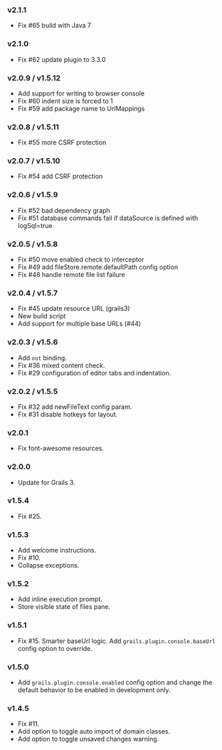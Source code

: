 ### v2.1.1
*   Fix #65 build with Java 7

### v2.1.0
*   Fix #62 update plugin to 3.3.0

### v2.0.9 / v1.5.12
*   Add support for writing to browser console
*   Fix #60 indent size is forced to 1
*   Fix #59 add package name to UrlMappings

### v2.0.8 / v1.5.11
*   Fix #55 more CSRF protection

### v2.0.7 / v1.5.10
*   Fix #54 add CSRF protection

### v2.0.6 / v1.5.9
*   Fix #52 bad dependency graph
*   Fix #51 database commands fail if dataSource is defined with logSql=true

### v2.0.5 / v1.5.8

*   Fix #50 move enabled check to interceptor
*   Fix #49 add fileStore.remote.defaultPath config option
*   Fix #48 handle remote file list failure

### v2.0.4 / v1.5.7

*   Fix #45 update resource URL (grails3)
*   New build script
*   Add support for multiple base URLs (#44)

### v2.0.3 / v1.5.6

*   Add `out` binding.
*   Fix #36 mixed content check.
*   Fix #29 configuration of editor tabs and indentation.

### v2.0.2 / v1.5.5

*   Fix #32 add newFileText config param.
*   Fix #31 disable hotkeys for layout.

### v2.0.1

*   Fix font-awesome resources.

### v2.0.0

*   Update for Grails 3.

### v1.5.4

*   Fix #25.

### v1.5.3

*   Add welcome instructions.
*   Fix #10.
*   Collapse exceptions.

### v1.5.2

*   Add inline execution prompt.
*   Store visible state of files pane.

### v1.5.1

*   Fix #15. Smarter baseUrl logic. Add `grails.plugin.console.baseUrl` config option to override.

### v1.5.0

*   Add `grails.plugin.console.enabled` config option and change the default behavior to be enabled in development only.

### v1.4.5

*   Fix #11.
*   Add option to toggle auto import of domain classes.
*   Add option to toggle unsaved changes warning.
